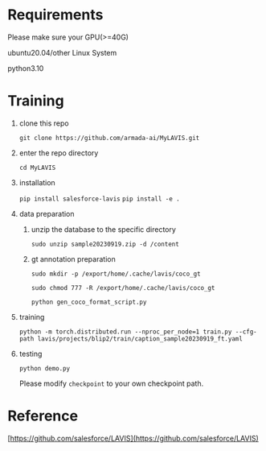 # Requirements

Please make sure your GPU(>=40G)

ubuntu20.04/other Linux System

python3.10

# Training

1. clone this repo

   `git clone https://github.com/armada-ai/MyLAVIS.git`

2. enter the repo directory

   `cd MyLAVIS`

3. installation

   `pip install salesforce-lavis`
   `pip install -e .`

4. data preparation

   1. unzip the database to the specific directory

      `sudo unzip sample20230919.zip -d /content`

   2. gt annotation preparation

      `sudo mkdir -p /export/home/.cache/lavis/coco_gt`

      `sudo chmod 777 -R /export/home/.cache/lavis/coco_gt`

      `python gen_coco_format_script.py`

5. training

   `python -m torch.distributed.run --nproc_per_node=1 train.py --cfg-path lavis/projects/blip2/train/caption_sample20230919_ft.yaml`

6. testing

   `python demo.py`

   Please modify `checkpoint` to your own checkpoint path.

# Reference

[https://github.com/salesforce/LAVIS](https://github.com/salesforce/LAVIS)

